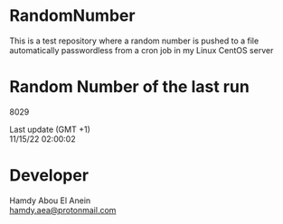 # RandomNumber    
This is a test repository where a random number is pushed to a file automatically passwordless from a cron job in my Linux CentOS server    
# Random Number of the last run   
8029
      
Last update (GMT +1)    
11/15/22 02:00:02
# Developer    
Hamdy Abou El Anein   
hamdy.aea@protonmail.com
